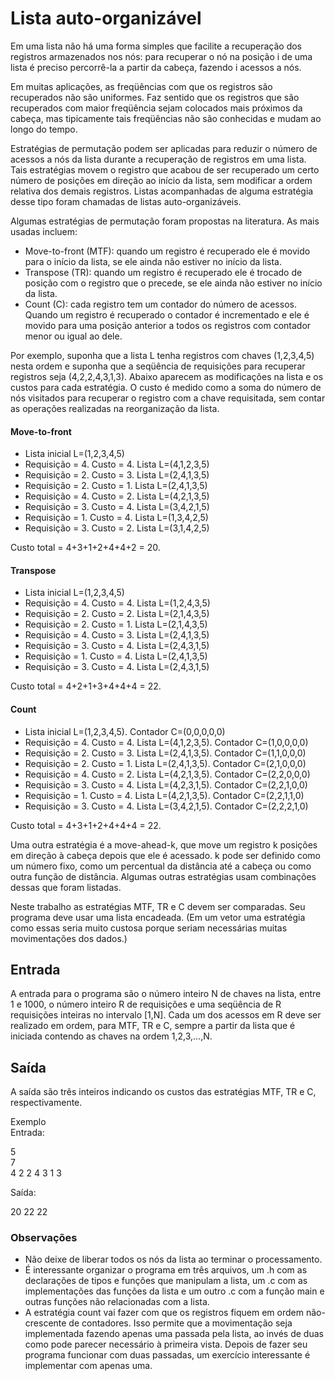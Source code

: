 # Lista auto-organizável

Em uma lista não há uma forma simples que facilite a recuperação dos registros armazenados nos nós: para recuperar o nó
na posição i de uma lista é preciso percorrê-la a partir da cabeça, fazendo i acessos a nós.

Em muitas aplicações, as freqüências com que os registros são recuperados não são uniformes. Faz sentido que os
registros que são recuperados com maior freqüência sejam colocados mais próximos da cabeça, mas tipicamente tais
freqüências não são conhecidas e mudam ao longo do tempo.

Estratégias de permutação podem ser aplicadas para reduzir o número de acessos a nós da lista durante a recuperação de
registros em uma lista. Tais estratégias movem o registro que acabou de ser recuperado um certo número de posições em
direção ao início da lista, sem modificar a ordem relativa dos demais registros. Listas acompanhadas de alguma
estratégia desse tipo foram chamadas de listas auto-organizáveis.

Algumas estratégias de permutação foram propostas na literatura. As mais usadas incluem:

- Move-to-front (MTF): quando um registro é recuperado ele é movido para o início da lista, se ele ainda não estiver no
  início da lista.
- Transpose (TR): quando um registro é recuperado ele é trocado de posição com o registro que o precede, se ele ainda
  não estiver no início da lista.
- Count (C): cada registro tem um contador do número de acessos. Quando um registro é recuperado o contador é
  incrementado e ele é movido para uma posição anterior a todos os registros com contador menor ou igual ao dele.

Por exemplo, suponha que a lista L tenha registros com chaves (1,2,3,4,5) nesta ordem e suponha que a seqüência de
requisições para recuperar registros seja (4,2,2,4,3,1,3). Abaixo aparecem as modificações na lista e os custos para
cada estratégia. O custo é medido como a soma do número de nós visitados para recuperar o registro com a chave
requisitada, sem contar as operações realizadas na reorganização da lista.

#### Move-to-front

- Lista inicial L=(1,2,3,4,5)
- Requisição = 4. Custo = 4. Lista L=(4,1,2,3,5)
- Requisição = 2. Custo = 3. Lista L=(2,4,1,3,5)
- Requisição = 2. Custo = 1. Lista L=(2,4,1,3,5)
- Requisição = 4. Custo = 2. Lista L=(4,2,1,3,5)
- Requisição = 3. Custo = 4. Lista L=(3,4,2,1,5)
- Requisição = 1. Custo = 4. Lista L=(1,3,4,2,5)
- Requisição = 3. Custo = 2. Lista L=(3,1,4,2,5)

Custo total = 4+3+1+2+4+4+2 = 20.

#### Transpose

- Lista inicial L=(1,2,3,4,5)
- Requisição = 4. Custo = 4. Lista L=(1,2,4,3,5)
- Requisição = 2. Custo = 2. Lista L=(2,1,4,3,5)
- Requisição = 2. Custo = 1. Lista L=(2,1,4,3,5)
- Requisição = 4. Custo = 3. Lista L=(2,4,1,3,5)
- Requisição = 3. Custo = 4. Lista L=(2,4,3,1,5)
- Requisição = 1. Custo = 4. Lista L=(2,4,1,3,5)
- Requisição = 3. Custo = 4. Lista L=(2,4,3,1,5)

Custo total = 4+2+1+3+4+4+4 = 22.

#### Count

- Lista inicial L=(1,2,3,4,5). Contador C=(0,0,0,0,0)
- Requisição = 4. Custo = 4. Lista L=(4,1,2,3,5). Contador C=(1,0,0,0,0)
- Requisição = 2. Custo = 3. Lista L=(2,4,1,3,5). Contador C=(1,1,0,0,0)
- Requisição = 2. Custo = 1. Lista L=(2,4,1,3,5). Contador C=(2,1,0,0,0)
- Requisição = 4. Custo = 2. Lista L=(4,2,1,3,5). Contador C=(2,2,0,0,0)
- Requisição = 3. Custo = 4. Lista L=(4,2,3,1,5). Contador C=(2,2,1,0,0)
- Requisição = 1. Custo = 4. Lista L=(4,2,1,3,5). Contador C=(2,2,1,1,0)
- Requisição = 3. Custo = 4. Lista L=(3,4,2,1,5). Contador C=(2,2,2,1,0)

Custo total = 4+3+1+2+4+4+4 = 22.

Uma outra estratégia é a move-ahead-k, que move um registro k posições em direção à cabeça depois que ele é acessado. k
pode ser definido como um número fixo, como um percentual da distância até a cabeça ou como outra função de distância.
Algumas outras estratégias usam combinações dessas que foram listadas.

Neste trabalho as estratégias MTF, TR e C devem ser comparadas. Seu programa deve usar uma lista encadeada. (Em um vetor
uma estratégia como essas seria muito custosa porque seriam necessárias muitas movimentações dos dados.)

## Entrada

A entrada para o programa são o número inteiro N de chaves na lista, entre 1 e 1000, o número inteiro R de requisições e
uma seqüência de R requisições inteiras no intervalo [1,N]. Cada um dos acessos em R deve ser realizado em ordem, para
MTF, TR e C, sempre a partir da lista que é iniciada contendo as chaves na ordem 1,2,3,...,N.

## Saída

A saída são três inteiros indicando os custos das estratégias MTF, TR e C, respectivamente.

Exemplo  
Entrada:

5  
7  
4 2 2 4 3 1 3

Saída:

20 22 22

### Observações

- Não deixe de liberar todos os nós da lista ao terminar o processamento.
- É interessante organizar o programa em três arquivos, um .h com as declarações de tipos e funções que manipulam a
  lista, um .c com as implementações das funções da lista e um outro .c com a função main e outras funções não
  relacionadas com a lista.
- A estratégia count vai fazer com que os registros fiquem em ordem não-crescente de contadores. Isso permite que a
  movimentação seja implementada fazendo apenas uma passada pela lista, ao invés de duas como pode parecer necessário à
  primeira vista. Depois de fazer seu programa funcionar com duas passadas, um exercício interessante é implementar com
  apenas uma. 